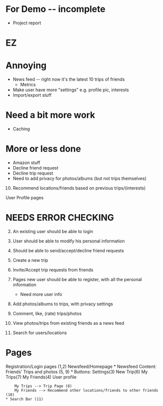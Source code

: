 For Demo -- incomplete
========
* Project report

EZ
==

Annoying
========
* News feed -- right now it's the latest 10 trips of friends
    * Metrics
* Make user have more "settings" e.g. profile pic, interests
* Import/export stuff

Need a bit more work
====================
* Caching

More or less done
=================
* Amazon stuff
* Decline friend request
* Decline trip request
* Need to add privacy for photos/albums (but not trips themselves) 


10. Recommend locations/friends based on previous trips/(interests)

User Profile pages

NEEDS ERROR CHECKING
====================
2. An existing user should be able to login
3. User should be able to modify his personal information
4. Should be able to send/accept/decline friend requests
6. Create a new trip
7. Invite/Accept trip requests from friends

1. Pages new user should be able to register, with all the personal information
    * Need more user info

8. Add photos/albums to trips, with privacy settings
9. Comment, like, (rate) trips/photos

5. View photos/trips from existing friends as a news feed

11. Search for users/locations

Pages
=====
Registration/Login pages (1,2)
Newsfeed/Homepage
    * Newsfeed Content: Friends' Trips and photos (5, 9)
    * Buttons: Settings(3)   New Trip(6)    My Trips(7)     My Friends(4)   User profile

        My Trips --> Trip Page (8)
        My Friends --> Recommend other locations/friends to other friends (10)
    * Search Bar (11) 


